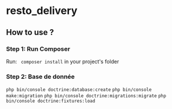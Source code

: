 # resto_delivery

## How to use ?

### Step 1: Run Composer

Run: ` composer install` in your project's folder

### Step 2: Base de donnée

`php bin/console doctrine:database:create`
`php bin/console make:migration`
`php bin/console doctrine:migrations:migrate`
`php bin/console doctrine:fixtures:load`
